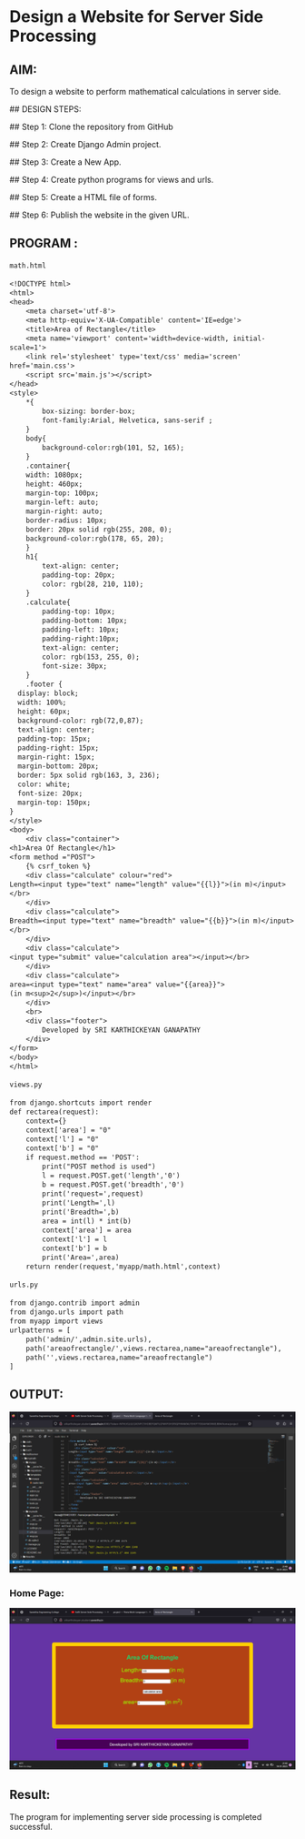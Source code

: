 # Design a Website for Server Side Processing

## AIM:
To design a website to perform mathematical calculations in server side.

## DESIGN STEPS:

## Step 1:
Clone the repository from GitHub

## Step 2:
Create Django Admin project.

## Step 3:
Create a New App.

## Step 4:
Create python programs for views and urls.

## Step 5:
Create a HTML file of forms.

## Step 6:
Publish the website in the given URL.

## PROGRAM :
```
math.html

<!DOCTYPE html>
<html>
<head>
    <meta charset='utf-8'>
    <meta http-equiv='X-UA-Compatible' content='IE=edge'>
    <title>Area of Rectangle</title>
    <meta name='viewport' content='width=device-width, initial-scale=1'>
    <link rel='stylesheet' type='text/css' media='screen' href='main.css'>
    <script src='main.js'></script>
</head>
<style>
    *{
        box-sizing: border-box;
        font-family:Arial, Helvetica, sans-serif ;
    }
    body{
        background-color:rgb(101, 52, 165);
    }
    .container{
    width: 1080px;
    height: 460px;
    margin-top: 100px;
    margin-left: auto;
    margin-right: auto;
    border-radius: 10px;
    border: 20px solid rgb(255, 208, 0);
    background-color:rgb(178, 65, 20);
    }
    h1{
        text-align: center;
        padding-top: 20px;
        color: rgb(28, 210, 110);
    }
    .calculate{
        padding-top: 10px;
        padding-bottom: 10px;
        padding-left: 10px;
        padding-right:10px;
        text-align: center;
        color: rgb(153, 255, 0);
        font-size: 30px;
    }
    .footer {
  display: block;
  width: 100%;
  height: 60px;
  background-color: rgb(72,0,87);
  text-align: center;
  padding-top: 15px;
  padding-right: 15px;
  margin-right: 15px;
  margin-bottom: 20px;
  border: 5px solid rgb(163, 3, 236);
  color: white;
  font-size: 20px;
  margin-top: 150px;
}
</style>
<body>
    <div class="container">
<h1>Area Of Rectangle</h1>   
<form method ="POST">
    {% csrf_token %}
    <div class="calculate" colour="red"> 
Length=<input type="text" name="length" value="{{l}}">(in m)</input></br>
    </div>
    <div class="calculate"> 
Breadth=<input type="text" name="breadth" value="{{b}}">(in m)</input></br>
    </div>
    <div class="calculate"> 
<input type="submit" value="calculation area"></input></br>
    </div>
    <div class="calculate"> 
area=<input type="text" name="area" value="{{area}}">(in m<sup>2</sup>)</input></br>
    </div>
    <br>
    <div class="footer">
        Developed by SRI KARTHICKEYAN GANAPATHY
    </div>
</form>
</body>
</html>

views.py

from django.shortcuts import render
def rectarea(request):
    context={}
    context['area'] = "0"
    context['l'] = "0"
    context['b'] = "0"
    if request.method == 'POST':
        print("POST method is used")
        l = request.POST.get('length','0')
        b = request.POST.get('breadth','0')
        print('request=',request)
        print('Length=',l)
        print('Breadth=',b)
        area = int(l) * int(b)
        context['area'] = area
        context['l'] = l
        context['b'] = b
        print('Area=',area)
    return render(request,'myapp/math.html',context)

urls.py

from django.contrib import admin
from django.urls import path
from myapp import views
urlpatterns = [
    path('admin/',admin.site.urls),
    path('areaofrectangle/',views.rectarea,name="areaofrectangle"),
    path('',views.rectarea,name="areaofrectangle")
]
```

## OUTPUT:
![OUTPUT](./out%201.png)
### Home Page:
![Home Page](./home.png)
## Result:
The program for implementing server side processing is completed successful.
